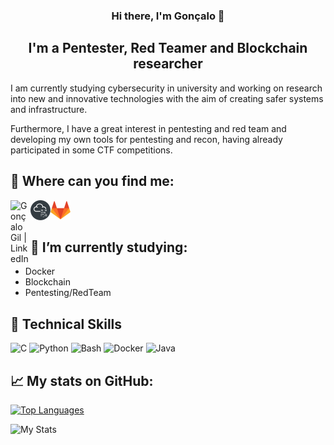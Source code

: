 
<h3 align="center">
Hi there, I'm <atarget="_blank" rel="noreferrer">Gonçalo</a> 👋
</h3>


<h2 align="center">
I'm a Pentester, Red Teamer and Blockchain researcher 
</h2> 

I am currently studying cybersecurity in university and working on research into new and innovative technologies with the aim of creating safer systems and infrastructure.

Furthermore, I have a great interest in pentesting and red team and developing my own tools for pentesting and recon, having already participated in some CTF competitions.

## 🤝 Where can you find me:
<a href="https://pt.linkedin.com/in/goncalogil0?trk=profile-badge"><img align="left" src="https://raw.githubusercontent.com/yushi1007/yushi1007/main/images/linkedin.svg" alt="Gonçalo Gil | LinkedIn" width="32px"/></a>

<a href="https://tryhackme.com/p/SuperAdmin"><img align="left" src="https://raw.githubusercontent.com/GoncaloGil0/GoncaloGil0/main/img/tryhackme.png" alt="Goncalo Gil | TryHackMe" width="32px"/></a>

<a href="https://gitlab.com/GoncaloGil0"><img align="left" src="https://raw.githubusercontent.com/GoncaloGil0/GoncaloGil0/main/img/gitlab.png" alt="Goncalo Gil | GitLab" width="32px"/></a>
</br>
</br>
## 🌱 I’m currently studying: 

- Docker
- Blockchain
- Pentesting/RedTeam

## 💼 Technical Skills
![C](https://img.shields.io/badge/c-%2300599C.svg?style=for-the-badge&logo=c&logoColor=white)
![Python](https://img.shields.io/badge/python-3670A0?style=for-the-badge&logo=python&logoColor=ffdd54)
![Bash](https://img.shields.io/badge/-Bash-orange?style=for-the-badge&logo=bash)
![Docker](https://img.shields.io/badge/-docker-blue?style=for-the-badge&logo=docker)
![Java](https://img.shields.io/badge/-java-orange?style=for-the-badge&logo=java)

## 📈 My stats on GitHub: 

[![Top Languages](https://github-readme-stats.vercel.app/api/top-langs/?username=GoncaloGil0&layout=compact&theme=github_dark&langs_count=30)](https://github.com/anuraghazra/github-readme-stats) 

![My Stats](https://github-readme-stats.vercel.app/api?username=GoncaloGil0&show_icons=true&include_all_commits=true&count_private=true&theme=github_dark) 
